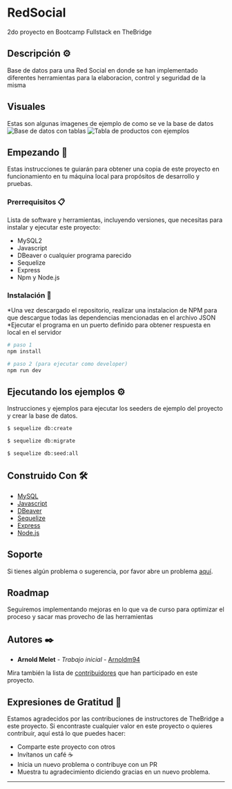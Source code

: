 # RedSocial

2do proyecto en Bootcamp Fullstack en TheBridge

## Descripción ⚙️

Base de datos para una Red Social en donde se han implementado diferentes herramientas para la elaboracion, control y seguridad de la misma

## Visuales

Estas son algunas imagenes de ejemplo de como se ve la base de datos
![Base de datos con tablas](./img/)
![Tabla de productos con ejemplos](./img/)

## Empezando 🚀

Estas instrucciones te guiarán para obtener una copia de este proyecto en funcionamiento en tu máquina local para propósitos de desarrollo y pruebas.

### Prerrequisitos 📋

Lista de software y herramientas, incluyendo versiones, que necesitas para instalar y ejecutar este proyecto:

- MySQL2
- Javascript
- DBeaver o cualquier programa parecido
- Sequelize
- Express
- Npm y Node.js

### Instalación 🔧

*Una vez descargado el repositorio, realizar una instalacion de NPM para que descargue todas las dependencias mencionadas en el archivo JSON
*Ejecutar el programa en un puerto definido para obtener respuesta en local en el servidor

```bash
# paso 1
npm install
```

```bash
# paso 2 (para ejecutar como developer)
npm run dev
```

## Ejecutando los ejemplos ⚙️

Instrucciones y ejemplos para ejecutar los seeders de ejemplo del proyecto y crear la base de datos.

```bash
$ sequelize db:create
```

```bash
$ sequelize db:migrate
```

```bash
$ sequelize db:seed:all
```

## Construido Con 🛠️

- [ MySQL](https://www.mysql.com/)
- [Javascript](https://developer.mozilla.org/es/docs/Web/JavaScript)
- [DBeaver](https://dbeaver.io/)
- [Sequelize](https://sequelize.org/)
- [Express](https://expressjs.com/)
- [Node.js](https://nodejs.org/en)

## Soporte

Si tienes algún problema o sugerencia, por favor abre un problema [aquí](https://github.com/arnoldm94/e-comerce/issues).

## Roadmap

Seguiremos implementando mejoras en lo que va de curso para optimizar el proceso y sacar mas provecho de las herramientas

## Autores ✒️

- **Arnold Melet** - _Trabajo inicial_ - [Arnoldm94](https://github.com/arnoldm94)

Mira también la lista de [contribuidores](https://github.com/arnoldm94/e-comerce/contributors) que han participado en este proyecto.

## Expresiones de Gratitud 🎁

Estamos agradecidos por las contribuciones de instructores de TheBridge a este proyecto. Si encontraste cualquier valor en este proyecto o quieres contribuir, aquí está lo que puedes hacer:

- Comparte este proyecto con otros
- Invítanos un café ☕
- Inicia un nuevo problema o contribuye con un PR
- Muestra tu agradecimiento diciendo gracias en un nuevo problema.

---
